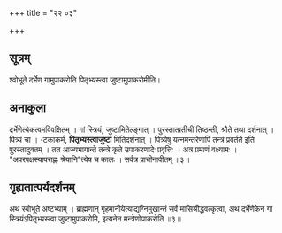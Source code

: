 +++
title = "२२ ०३"

+++
## सूत्रम्
श्वोभूते दर्भेण गामुपाकरोति पितृभ्यस्त्वा जुष्टामुपाकरोमीति।

## अनाकुला
दर्भेणेत्येकत्वमविवक्षितम् ।
गां स्त्रियं, जुष्टामितेल्ङ्गात् ।
पुरस्तात्प्रतीचीं तिष्ठन्तीं, श्रौते तथा दर्शनात् ।
पित्र्यं चा ।
॰टकाकर्म, **पितृभ्यस्त्वाजुष्टा** मितिदर्शनात् ।
पित्र्येषु यत्नमन्तरेणापि तन्त्रं प्रवर्तते इति पुरस्तादुक्तम् ।
तत आज्यभागान्ते तन्त्रे कृते उपाकरणादेः प्रवृत्तिः ।
अत्र प्रमाणं वक्ष्यामः ।
"अपरपक्षस्यापराह्णः श्रेयानि"त्येष च कालः ।
सर्वत्र प्राचीनावीतम् ॥३॥

## गृह्यतात्पर्यदर्शनम्
अथ स्वोभूते अष्टभ्याम् ।
ब्राह्मणान् गृहमानीयेत्याद्यग्निमुखान्तं सर्व मासिश्रीद्धवत्कृत्वा, अथ दर्भेणैकेन गां स्त्रियंऽपितृभ्यस्त्वा जुष्टामुपाकरोमि, इत्यनेन मन्त्रेणोपाकरोति ॥३॥
